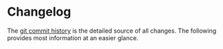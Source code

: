 # Changelog

The [git commit history](https://github.com/b2bnetworkkursjava/SEMA/commits/master) is the detailed source of all changes.
The following provides most information at an easier glance.

